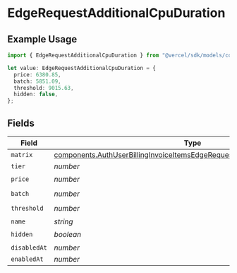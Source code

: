 # EdgeRequestAdditionalCpuDuration

## Example Usage

```typescript
import { EdgeRequestAdditionalCpuDuration } from "@vercel/sdk/models/components/authuser.js";

let value: EdgeRequestAdditionalCpuDuration = {
  price: 6380.85,
  batch: 5851.09,
  threshold: 9015.63,
  hidden: false,
};
```

## Fields

| Field                                                                                                                                                                        | Type                                                                                                                                                                         | Required                                                                                                                                                                     | Description                                                                                                                                                                  |
| ---------------------------------------------------------------------------------------------------------------------------------------------------------------------------- | ---------------------------------------------------------------------------------------------------------------------------------------------------------------------------- | ---------------------------------------------------------------------------------------------------------------------------------------------------------------------------- | ---------------------------------------------------------------------------------------------------------------------------------------------------------------------------- |
| `matrix`                                                                                                                                                                     | [components.AuthUserBillingInvoiceItemsEdgeRequestAdditionalCpuDurationMatrix](../../models/components/authuserbillinginvoiceitemsedgerequestadditionalcpudurationmatrix.md) | :heavy_minus_sign:                                                                                                                                                           | N/A                                                                                                                                                                          |
| `tier`                                                                                                                                                                       | *number*                                                                                                                                                                     | :heavy_minus_sign:                                                                                                                                                           | N/A                                                                                                                                                                          |
| `price`                                                                                                                                                                      | *number*                                                                                                                                                                     | :heavy_check_mark:                                                                                                                                                           | N/A                                                                                                                                                                          |
| `batch`                                                                                                                                                                      | *number*                                                                                                                                                                     | :heavy_check_mark:                                                                                                                                                           | N/A                                                                                                                                                                          |
| `threshold`                                                                                                                                                                  | *number*                                                                                                                                                                     | :heavy_check_mark:                                                                                                                                                           | N/A                                                                                                                                                                          |
| `name`                                                                                                                                                                       | *string*                                                                                                                                                                     | :heavy_minus_sign:                                                                                                                                                           | N/A                                                                                                                                                                          |
| `hidden`                                                                                                                                                                     | *boolean*                                                                                                                                                                    | :heavy_check_mark:                                                                                                                                                           | N/A                                                                                                                                                                          |
| `disabledAt`                                                                                                                                                                 | *number*                                                                                                                                                                     | :heavy_minus_sign:                                                                                                                                                           | N/A                                                                                                                                                                          |
| `enabledAt`                                                                                                                                                                  | *number*                                                                                                                                                                     | :heavy_minus_sign:                                                                                                                                                           | N/A                                                                                                                                                                          |